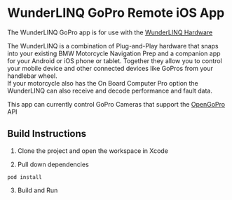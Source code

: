 # WunderLINQ GoPro Remote iOS App

The WunderLINQ GoPro app is for use with the [WunderLINQ Hardware](https://www.wunderlinq.com)

The WunderLINQ is a combination of Plug-and-Play hardware that snaps into your existing BMW Motorcycle 
Navigation Prep and a companion app for your Android or iOS phone or tablet.  Together they allow you 
to control your mobile device and other connected devices like GoPros from your handlebar wheel.  
If your motorcycle also has the On Board Computer Pro option the WunderLINQ can also receive and 
decode performance and fault data.

This app can currently control GoPro Cameras that support the [OpenGoPro](https://gopro.github.io/OpenGoPro/) API

## Build Instructions
1. Clone the project and open the workspace in Xcode

2. Pull down dependencies
```
pod install
```
3. Build and Run
